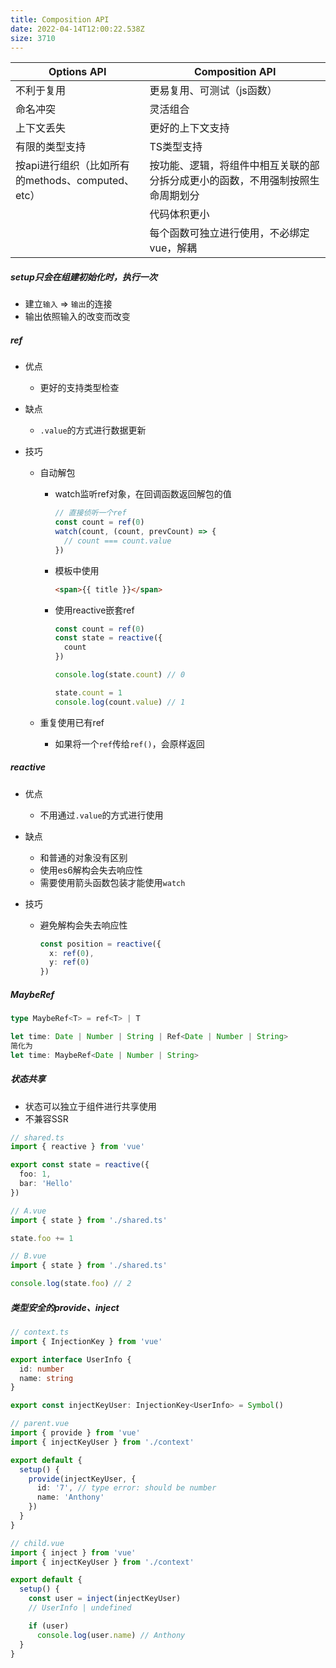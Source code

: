 ```yaml
---
title: Composition API
date: 2022-04-14T12:00:22.538Z
size: 3710
---
```

| Options API                                       | Composition API                                              |
| ------------------------------------------------- | ------------------------------------------------------------ |
| 不利于复用                                        | 更易复用、可测试（js函数）                                   |
| 命名冲突                                          | 灵活组合                                                     |
| 上下文丢失                                        | 更好的上下文支持                                             |
| 有限的类型支持                                    | TS类型支持                                                   |
| 按api进行组织（比如所有的methods、computed、etc） | 按功能、逻辑，将组件中相互关联的部分拆分成更小的函数，不用强制按照生命周期划分 |
|                                                   | 代码体积更小                                                 |
|                                                   | 每个函数可独立进行使用，不必绑定vue，解耦                    |

##### setup只会在组建初始化时，执行一次

- 建立`输入` => `输出`的连接
- 输出依照输入的改变而改变

##### ref

- 优点

  - 更好的支持类型检查

- 缺点

  - `.value`的方式进行数据更新

- 技巧

  - 自动解包

    - watch监听ref对象，在回调函数返回解包的值

      ```js
      // 直接侦听一个ref
      const count = ref(0)
      watch(count, (count, prevCount) => {
        // count === count.value
      })
      ```

    - 模板中使用

      ```html
      <span>{{ title }}</span>
      ```

    - 使用reactive嵌套ref

      ```javascript
      const count = ref(0)
      const state = reactive({
        count
      })
      
      console.log(state.count) // 0
      
      state.count = 1
      console.log(count.value) // 1
      ```

  - 重复使用已有ref
    
    - 如果将一个`ref`传给`ref()`，会原样返回

##### reactive

- 优点

  - 不用通过`.value`的方式进行使用

- 缺点

  - 和普通的对象没有区别
  - 使用es6解构会失去响应性
  - 需要使用箭头函数包装才能使用`watch`

- 技巧

  - 避免解构会失去响应性

    ```typescript
    const position = reactive({
      x: ref(0),
      y: ref(0)
    })
    ```

##### MaybeRef

```typescript
type MaybeRef<T> = ref<T> | T

let time: Date | Number | String | Ref<Date | Number | String>
简化为
let time: MaybeRef<Date | Number | String>
```

##### 状态共享

- 状态可以独立于组件进行共享使用
- 不兼容SSR

```ts
// shared.ts
import { reactive } from 'vue'

export const state = reactive({
  foo: 1,
  bar: 'Hello'
})
```

```ts
// A.vue
import { state } from './shared.ts'

state.foo += 1
```

```ts
// B.vue
import { state } from './shared.ts'

console.log(state.foo) // 2
```

##### 类型安全的provide、inject

```typescript
// context.ts
import { InjectionKey } from 'vue'

export interface UserInfo {
  id: number
  name: string
}

export const injectKeyUser: InjectionKey<UserInfo> = Symbol()

// parent.vue
import { provide } from 'vue'
import { injectKeyUser } from './context'

export default {
  setup() {
    provide(injectKeyUser, {
      id: '7', // type error: should be number
      name: 'Anthony'
    })
  }
}

// child.vue
import { inject } from 'vue'
import { injectKeyUser } from './context'

export default {
  setup() {
    const user = inject(injectKeyUser)
    // UserInfo | undefined

    if (user)
      console.log(user.name) // Anthony
  }
}
```

